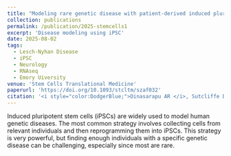 ```yaml
---
title: "Modeling rare genetic disease with patient-derived induced pluripotent stem cells: reassessment of the minimum numbers of lines needed"
collection: publications
permalink: /publication/2025-stemcells1
excerpt: 'Disease modeling using iPSC'
date: 2025-08-02
tags:
  - Lesch-Nyhan Disease
  - iPSC
  - Neurology
  - RNAseq
  - Emory Uiversity
venue: 'Stem Cells Translational Medicine'
paperurl: 'https://doi.org/10.1093/stcltm/szaf032'  
citation: '<i style="color:DodgerBlue;">Dinasarapu AR </i>, Sutcliffe DJ, Grychowski L, Ozel E, Thite A, Visser JE, Hess EJ, Kolk SM, Jinnah HA, Modeling rare genetic disease with patient-derived induced pluripotent stem cells: reassessment of the minimum numbers of lines needed, Stem Cells Translational Medicine, 14, 8, 2025.'  
---  
```

Induced pluripotent stem cells (iPSCs) are widely used to model human genetic diseases. The most common strategy involves collecting cells from relevant individuals and then reprogramming them into iPSCs. This strategy is very powerful, but finding enough individuals with a specific genetic disease can be challenging, especially since most are rare.  
 
